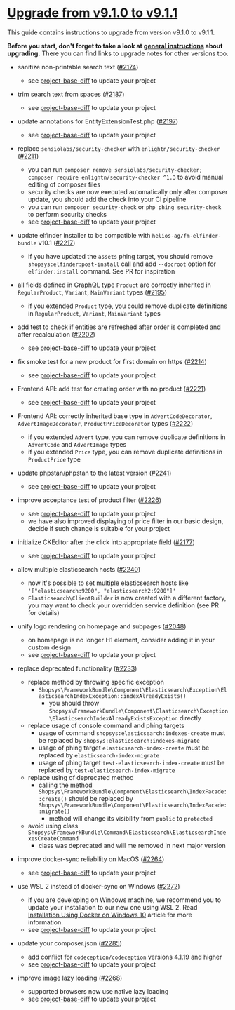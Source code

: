# [Upgrade from v9.1.0 to v9.1.1](https://github.com/shopsys/shopsys/compare/v9.1.0...v9.1.1)

This guide contains instructions to upgrade from version v9.1.0 to v9.1.1.

**Before you start, don't forget to take a look at [general instructions](https://github.com/shopsys/shopsys/blob/master/UPGRADE.md) about upgrading.**
There you can find links to upgrade notes for other versions too.

- sanitize non-printable search text ([#2174](https://github.com/shopsys/shopsys/pull/2174))
    - see [project-base-diff](https://github.com/shopsys/project-base/commit/2bdd245c6598c12ef1e18981f42effa04cc26c92) to update your project

- trim search text from spaces ([#2187](https://github.com/shopsys/shopsys/pull/2187))
    - see [project-base-diff](https://github.com/shopsys/project-base/commit/74b105b00cd4ebcbf5287f195de63fbc0cbac6c3) to update your project

- update annotations for EntityExtensionTest.php ([#2197](https://github.com/shopsys/shopsys/pull/2197))
    - see [project-base-diff](https://github.com/shopsys/project-base/commit/2f55a9d88420aeeb671f1fd2e8f22e7f4ef3a54b) to update your project

- replace `sensiolabs/security-checker` with `enlightn/security-checker` ([#2211](https://github.com/shopsys/shopsys/pull/2211))
    - you can run `composer remove sensiolabs/security-checker; composer require enlightn/security-checker ^1.3` to avoid manual editing of composer files
    - security checks are now executed automatically only after composer update, you should add the check into your CI pipeline
    - you can run `composer security-check` or `php phing security-check` to perform security checks
    - see [project-base-diff](https://github.com/shopsys/project-base/commit/f4e4138f03c476786933daaeda5a37d55321d176) to update your project

- update elfinder installer to be compatible with `helios-ag/fm-elfinder-bundle` v10.1 ([#2217](https://github.com/shopsys/shopsys/pull/2217))
    - if you have updated the `assets` phing target, you should remove `shopsys:elfinder:post-install` call
      and add `--docroot` option for `elfinder:install` command. See PR for inspiration

- all fields defined in GraphQL type `Product` are correctly inherited in `RegularProduct`, `Variant`, `MainVariant` types ([#2195](https://github.com/shopsys/shopsys/pull/2195))
    - if you extended `Product` type, you could remove duplicate definitions in `RegularProduct`, `Variant`, `MainVariant` types

- add test to check if entities are refreshed after order is completed and after recalculation ([#2202](https://github.com/shopsys/shopsys/pull/2202))
    - see [project-base-diff](https://github.com/shopsys/project-base/commit/41c4b98c381ae1cd4f902375a312a1ee01cff59e) to update your project

- fix smoke test for a new product for first domain on https ([#2214](https://github.com/shopsys/shopsys/pull/2214))
    - see [project-base-diff](https://github.com/shopsys/project-base/commit/df0035078548cc7c4da341d13ea747ee78baab13) to update your project

- Frontend API: add test for creating order with no product ([#2221](https://github.com/shopsys/shopsys/pull/2221))
    - see [project-base-diff](https://github.com/shopsys/project-base/commit/b90cfee7e5e2b6c57e0d16d546c44adee5d66c93) to update your project

- Frontend API: correctly inherited base type in `AdvertCodeDecorator`, `AdvertImageDecorator`, `ProductPriceDecorator` types ([#2222](https://github.com/shopsys/shopsys/pull/2222))
    - if you extended `Advert` type, you can remove duplicate definitions in `AdvertCode` and `AdvertImage` types
    - if you extended `Price` type, you can remove duplicate definitions in `ProductPrice` type

- update phpstan/phpstan to the latest version ([#2241](https://github.com/shopsys/shopsys/pull/2241))
    - see [project-base-diff](https://github.com/shopsys/project-base/commit/c2c322a6f641acbb3157a81c039cc4cd86c8a34d) to update your project

- improve acceptance test of product filter ([#2226](https://github.com/shopsys/shopsys/pull/2226))
    - see [project-base-diff](https://github.com/shopsys/project-base/commit/87d6200b36eaf6495e81a56fa386f54d43aa323d) to update your project
    - we have also improved displaying of price filter in our basic design, decide if such change is suitable for your project

- initialize CKEditor after the click into appropriate field ([#2177](https://github.com/shopsys/shopsys/pull/2177))
    - see [project-base-diff](https://github.com/shopsys/project-base/commit/c5a32cfdb554ceb29885a6b8837ce9f4f02f5a10) to update your project

- allow multiple elasticsearch hosts ([#2240](https://github.com/shopsys/shopsys/pull/2240))
    - now it's possible to set multiple elasticsearch hosts like `'["elasticsearch:9200", "elasticsearch2:9200"]'`
    - `Elasticsearch\ClientBuilder` is now created with a different factory, you may want to check your overridden service definition (see PR for details)

- unify logo rendering on homepage and subpages ([#2048](https://github.com/shopsys/shopsys/pull/2048))
    - on homepage is no longer H1 element, consider adding it in your custom design
    - see [project-base-diff](https://github.com/shopsys/project-base/commit/5cf451c1a17d8f9e65d9e9c0f53909593f402a59) to update your project

- replace deprecated functionality ([#2233](https://github.com/shopsys/shopsys/pull/2233))
    - replace method by throwing specific exception
        - `Shopsys\FrameworkBundle\Component\Elasticsearch\Exception\ElasticsearchIndexException::indexAlreadyExists()`
            - you should throw `Shopsys\FrameworkBundle\Component\Elasticsearch\Exception\ElasticsearchIndexAlreadyExistsException` directly
    - replace usage of console command and phing targets
        - usage of command `shopsys:elasticsearch:indexes-create` must be replaced by `shopsys:elasticsearch:indexes-migrate`
        - usage of phing target `elasticsearch-index-create` must be replaced by `elasticsearch-index-migrate`
        - usage of phing target `test-elasticsearch-index-create` must be replaced by `test-elasticsearch-index-migrate`
    - replace using of deprecated method
        - calling the method `Shopsys\FrameworkBundle\Component\Elasticsearch\IndexFacade::create()` should be replaced by `Shopsys\FrameworkBundle\Component\Elasticsearch\IndexFacade::migrate()`
            - method will change its visibility from `public` to `protected` 
    - avoid using class `Shopsys\FrameworkBundle\Command\Elasticsearch\ElasticsearchIndexesCreateCommand`
        - class was deprecated and will me removed in next major version

- improve docker-sync reliability on MacOS ([#2264](https://github.com/shopsys/shopsys/pull/2264))
    - see [project-base-diff](https://github.com/shopsys/project-base/commit/b9801f7ebcbf1bfaeabb0961201403709ad3e911) to update your project

- use WSL 2 instead of docker-sync on Windows ([#2272](https://github.com/shopsys/shopsys/pull/2272))
    - if you are developing on Windows machine, we recommend you to update your installation to our new one using WSL 2. 
      Read [Installation Using Docker on Windows 10](https://github.com/shopsys/shopsys/blob/9.1/docs/installation/installation-using-docker-windows-10.md) article for more information.
    - see [project-base-diff](https://github.com/shopsys/project-base/commit/9c02fd65bdd6f27cf3ca7b5eef7b1da7f264a68d) to update your project

- update your composer.json ([#2285](https://github.com/shopsys/shopsys/pull/2285))
    - add conflict for `codeception/codeception` versions 4.1.19 and higher
    - see [project-base-diff](https://github.com/shopsys/project-base/commit/3c92876110323e27a97f3565e402ee893f058b60) to update your project

- improve image lazy loading ([#2268](https://github.com/shopsys/shopsys/pull/2268))
    - supported browsers now use native lazy loading
    - see [project-base-diff](https://github.com/shopsys/project-base/commit/43941d32d8efb299602522d6178c387d4e11c189) to update your project
